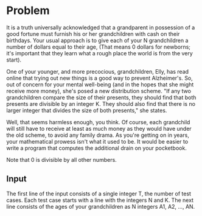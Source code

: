 # Problem

It is a truth universally acknowledged that a grandparent in possession of a good fortune must furnish his or her grandchildren with cash on their birthdays. Your usual approach is to give each of your N grandchildren a number of dollars equal to their age, (That means 0 dollars for newborns; it's important that they learn what a rough place the world is from the very start).

One of your younger, and more precocious, grandchildren, Elly, has read online that trying out new things is a good way to prevent Alzheimer's. So, out of concern for your mental well-being (and in the hopes that she might receive more money), she's posed a new distribution scheme. "If any two grandchildren compare the size of their presents, they should find that both presents are divisible by an integer K. They should also find that there is no larger integer that divides the size of both presents," she states.

Well, that seems harmless enough, you think. Of course, each grandchild will still have to receive at least as much money as they would have under the old scheme, to avoid any family drama. As you're getting on in years, your mathematical prowess isn't what it used to be. It would be easier to write a program that computes the additional drain on your pocketbook.

Note that 0 is divisible by all other numbers.

## Input

The first line of the input consists of a single integer T, the number of test cases.
Each test case starts with a line with the integers N and K.
The next line consists of the ages of your grandchildren as N integers A1, A2, ..., AN.
